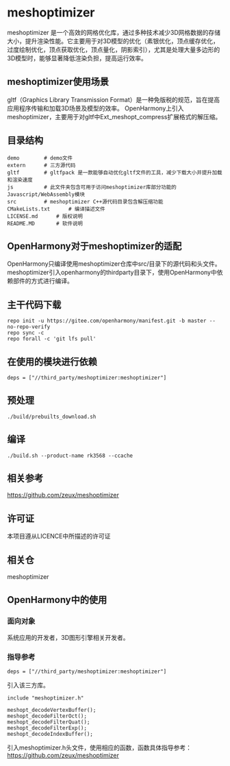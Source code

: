 # meshoptimizer
meshoptimizer 是一个高效的网格优化库，通过多种技术减少3D网格数据的存储大小，提升渲染性能。它主要用于对3D模型的优化（素银优化，顶点缓存优化，过度绘制优化，顶点获取优化，顶点量化，阴影索引），尤其是处理大量多边形的3D模型时，能够显著降低渲染负担，提高运行效率。

## meshoptimizer使用场景
gltf（Graphics Library Transmission Format）是一种免版税的规范，旨在提高应用程序传输和加载3D场景及模型的效率。
OpenHarmony上引入meshoptimizer，主要用于对gltf中Ext_meshopt_compress扩展格式的解压缩。

## 目录结构
```
demo        # demo文件
extern      # 三方源代码
gltf        # gltfpack 是一款能够自动优化gltf文件的工具，减少下载大小并提升加载和渲染速度
js          # 此文件夹包含可用于访问meshoptimizer库部分功能的Javascript/WebAssembly模块
src         # meshoptimizer C++源代码目录包含解压缩功能
CMakeLists.txt      # 编译描述文件
LICENSE.md      # 版权说明
README.MD       # 软件说明      
```

## OpenHarmony对于meshoptimizer的适配
OpenHarmony只编译使用meshoptimizer仓库中src/目录下的源代码和头文件。meshoptimizer引入openharmony的thirdparty目录下，使用OpenHarmony中依赖部件的方式进行编译。

## 主干代码下载
```
repo init -u https://gitee.com/openharmony/manifest.git -b master --no-repo-verify
repo sync -c
repo forall -c 'git lfs pull'
```

## 在使用的模块进行依赖
```
deps = ["//third_party/meshoptimizer:meshoptimizer"]
```

## 预处理
```
./build/prebuilts_download.sh
```

## 编译
```
./build.sh --product-name rk3568 --ccache
```

## 相关参考
https://github.com/zeux/meshoptimizer

## 许可证
本项目遵从LICENCE中所描述的许可证

## 相关仓
meshoptimizer

## OpenHarmony中的使用
### 面向对象
系统应用的开发者，3D图形引擎相关开发者。
### 指导参考
```
deps = ["//third_party/meshoptimizer:meshoptimizer"]
```
引入该三方库。
```
include "meshoptimizer.h"

meshopt_decodeVertexBuffer();
meshopt_decodeFilterOct();
meshopt_decodeFilterQuat();
meshopt_decodeFilterExp();
meshopt_decodeIndexBuffer();
```
引入meshoptimizer.h头文件，使用相应的函数，函数具体指导参考：https://github.com/zeux/meshoptimizer